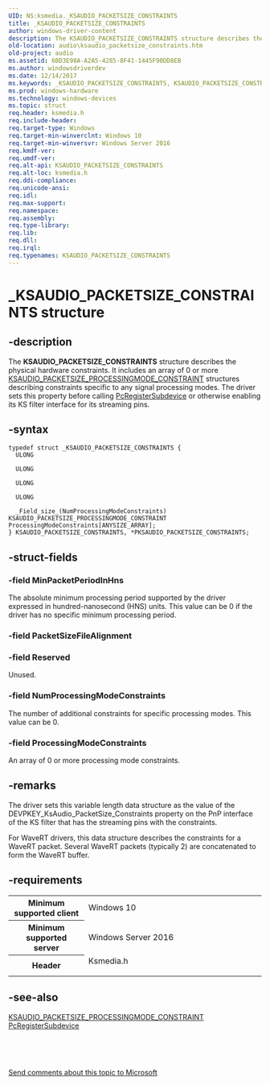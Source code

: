 ```yaml
---
UID: NS:ksmedia._KSAUDIO_PACKETSIZE_CONSTRAINTS
title: _KSAUDIO_PACKETSIZE_CONSTRAINTS
author: windows-driver-content
description: The KSAUDIO_PACKETSIZE_CONSTRAINTS structure describes the physical hardware constraints.
old-location: audio\ksaudio_packetsize_constraints.htm
old-project: audio
ms.assetid: 6BD3E98A-A2A5-4285-8F41-1445F90DD8EB
ms.author: windowsdriverdev
ms.date: 12/14/2017
ms.keywords: _KSAUDIO_PACKETSIZE_CONSTRAINTS, KSAUDIO_PACKETSIZE_CONSTRAINTS
ms.prod: windows-hardware
ms.technology: windows-devices
ms.topic: struct
req.header: ksmedia.h
req.include-header: 
req.target-type: Windows
req.target-min-winverclnt: Windows 10
req.target-min-winversvr: Windows Server 2016
req.kmdf-ver: 
req.umdf-ver: 
req.alt-api: KSAUDIO_PACKETSIZE_CONSTRAINTS
req.alt-loc: ksmedia.h
req.ddi-compliance: 
req.unicode-ansi: 
req.idl: 
req.max-support: 
req.namespace: 
req.assembly: 
req.type-library: 
req.lib: 
req.dll: 
req.irql: 
req.typenames: KSAUDIO_PACKETSIZE_CONSTRAINTS
---
```


# _KSAUDIO_PACKETSIZE_CONSTRAINTS structure



## -description
The <b>KSAUDIO_PACKETSIZE_CONSTRAINTS</b> structure describes the physical hardware constraints. It includes an array of 0 or more <a href="..\ksmedia\ns-ksmedia-_ksaudio_packetsize_signalprocessingmode_constraint.md">KSAUDIO_PACKETSIZE_PROCESSINGMODE_CONSTRAINT</a> structures describing constraints specific to any signal processing modes.
The driver sets this property before calling <a href="..\portcls\nf-portcls-pcregistersubdevice.md">PcRegisterSubdevice</a> or otherwise enabling its KS filter interface for its streaming pins.



## -syntax

````
typedef struct _KSAUDIO_PACKETSIZE_CONSTRAINTS {
  ULONG                                                                                   MinPacketPeriodInHns;
  ULONG                                                                                   PacketSizeFileAlignment;
  ULONG                                                                                   Reserved;
  ULONG                                                                                   NumProcessingModeConstraints;
  _Field_size_(NumProcessingModeConstraints) KSAUDIO_PACKETSIZE_PROCESSINGMODE_CONSTRAINT ProcessingModeConstraints[ANYSIZE_ARRAY];
} KSAUDIO_PACKETSIZE_CONSTRAINTS, *PKSAUDIO_PACKETSIZE_CONSTRAINTS;
````


## -struct-fields

### -field MinPacketPeriodInHns

The absolute minimum processing period supported by the driver expressed in hundred-nanosecond (HNS) units. This value can be 0 if the driver has no specific minimum processing period.


### -field PacketSizeFileAlignment

<dl><a id="FILE_BYTE_ALIGNMENT"></a><a id="file_byte_alignment"></a>
<a id="FILE_WORD_ALIGNMENT"></a><a id="file_word_alignment"></a>
<a id="FILE_LONG_ALIGNMENT"></a><a id="file_long_alignment"></a>
<a id="FILE_QUAD_ALIGNMENT"></a><a id="file_quad_alignment"></a>
<a id="FILE_OCTA_ALIGNMENT"></a><a id="file_octa_alignment"></a>
<a id="FILE_32_BYTE_ALIGNMENT"></a><a id="file_32_byte_alignment"></a>
<a id="FILE_64_BYTE_ALIGNMENT"></a><a id="file_64_byte_alignment"></a>
<a id="FILE_128_BYTE_ALIGNMENT"></a><a id="file_128_byte_alignment"></a>
<a id="FILE_256_BYTE_ALIGNMENT"></a><a id="file_256_byte_alignment"></a>
<a id="FILE_512_BYTE_ALIGNMENT"></a><a id="file_512_byte_alignment"></a>


### -field Reserved

Unused.


### -field NumProcessingModeConstraints

The number of additional constraints for specific processing modes. This value can be 0.


### -field ProcessingModeConstraints

An array of 0 or more processing mode constraints. 



## -remarks
The driver sets this variable length data structure as the value of the DEVPKEY_KsAudio_PacketSize_Constraints property on the PnP interface of the KS filter that has the streaming pins with the constraints. 


For WaveRT drivers, this data structure describes the constraints for a WaveRT packet. Several WaveRT packets (typically 2) are concatenated to form the WaveRT buffer.


## -requirements
<table>
<tr>
<th width="30%">
Minimum supported client

</th>
<td width="70%">
Windows 10

</td>
</tr>
<tr>
<th width="30%">
Minimum supported server

</th>
<td width="70%">
Windows Server 2016

</td>
</tr>
<tr>
<th width="30%">
Header

</th>
<td width="70%">
<dl>
<dt>Ksmedia.h</dt>
</dl>
</td>
</tr>
</table>

## -see-also
<dl>
<dt>
<a href="..\ksmedia\ns-ksmedia-_ksaudio_packetsize_signalprocessingmode_constraint.md">KSAUDIO_PACKETSIZE_PROCESSINGMODE_CONSTRAINT</a>
</dt>
<dt>
<a href="..\portcls\nf-portcls-pcregistersubdevice.md">PcRegisterSubdevice</a>
</dt>
</dl>
 

 

<a href="mailto:wsddocfb@microsoft.com?subject=Documentation%20feedback [audio\audio]:%20KSAUDIO_PACKETSIZE_CONSTRAINTS structure%20 RELEASE:%20(12/14/2017)&amp;body=%0A%0APRIVACY STATEMENT%0A%0AWe use your feedback to improve the documentation. We don't use your email address for any other purpose, and we'll remove your email address from our system after the issue that you're reporting is fixed. While we're working to fix this issue, we might send you an email message to ask for more info. Later, we might also send you an email message to let you know that we've addressed your feedback.%0A%0AFor more info about Microsoft's privacy policy, see http://privacy.microsoft.com/en-us/default.aspx." title="Send comments about this topic to Microsoft">Send comments about this topic to Microsoft</a>

